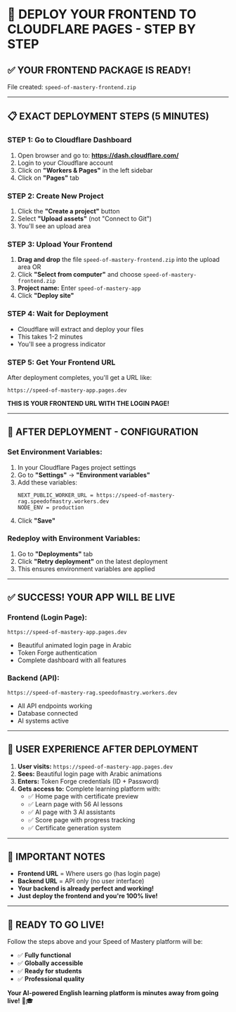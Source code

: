 # 🚀 **DEPLOY YOUR FRONTEND TO CLOUDFLARE PAGES - STEP BY STEP**

## ✅ **YOUR FRONTEND PACKAGE IS READY!**
File created: `speed-of-mastery-frontend.zip`

---

## 📋 **EXACT DEPLOYMENT STEPS (5 MINUTES)**

### **STEP 1: Go to Cloudflare Dashboard**
1. Open browser and go to: **https://dash.cloudflare.com/**
2. Login to your Cloudflare account
3. Click on **"Workers & Pages"** in the left sidebar
4. Click on **"Pages"** tab

### **STEP 2: Create New Project**
1. Click the **"Create a project"** button
2. Select **"Upload assets"** (not "Connect to Git")
3. You'll see an upload area

### **STEP 3: Upload Your Frontend**
1. **Drag and drop** the file `speed-of-mastery-frontend.zip` into the upload area
   OR
2. Click **"Select from computer"** and choose `speed-of-mastery-frontend.zip`
3. **Project name:** Enter `speed-of-mastery-app`
4. Click **"Deploy site"**

### **STEP 4: Wait for Deployment**
- Cloudflare will extract and deploy your files
- This takes 1-2 minutes
- You'll see a progress indicator

### **STEP 5: Get Your Frontend URL**
After deployment completes, you'll get a URL like:
```
https://speed-of-mastery-app.pages.dev
```
**THIS IS YOUR FRONTEND URL WITH THE LOGIN PAGE!**

---

## 🎯 **AFTER DEPLOYMENT - CONFIGURATION**

### **Set Environment Variables:**
1. In your Cloudflare Pages project settings
2. Go to **"Settings"** → **"Environment variables"**
3. Add these variables:
   ```
   NEXT_PUBLIC_WORKER_URL = https://speed-of-mastery-rag.speedofmastry.workers.dev
   NODE_ENV = production
   ```
4. Click **"Save"**

### **Redeploy with Environment Variables:**
1. Go to **"Deployments"** tab
2. Click **"Retry deployment"** on the latest deployment
3. This ensures environment variables are applied

---

## ✅ **SUCCESS! YOUR APP WILL BE LIVE**

### **Frontend (Login Page):**
`https://speed-of-mastery-app.pages.dev`
- Beautiful animated login page in Arabic
- Token Forge authentication
- Complete dashboard with all features

### **Backend (API):**
`https://speed-of-mastery-rag.speedofmastry.workers.dev`
- All API endpoints working
- Database connected
- AI systems active

---

## 🎉 **USER EXPERIENCE AFTER DEPLOYMENT**

1. **User visits:** `https://speed-of-mastery-app.pages.dev`
2. **Sees:** Beautiful login page with Arabic animations
3. **Enters:** Token Forge credentials (ID + Password)
4. **Gets access to:** Complete learning platform with:
   - ✅ Home page with certificate preview
   - ✅ Learn page with 56 AI lessons
   - ✅ AI page with 3 AI assistants
   - ✅ Score page with progress tracking
   - ✅ Certificate generation system

---

## 🚨 **IMPORTANT NOTES**

- **Frontend URL** = Where users go (has login page)
- **Backend URL** = API only (no user interface)
- **Your backend is already perfect and working!**
- **Just deploy the frontend and you're 100% live!**

---

## 🎯 **READY TO GO LIVE!**

Follow the steps above and your Speed of Mastery platform will be:
- ✅ **Fully functional**
- ✅ **Globally accessible**
- ✅ **Ready for students**
- ✅ **Professional quality**

**Your AI-powered English learning platform is minutes away from going live!** 🚀🎓
